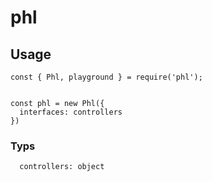 # phl

## Usage
```
const { Phl, playground } = require('phl');


const phl = new Phl({
  interfaces: controllers
})
```

### Typs
```
  controllers: object
```
